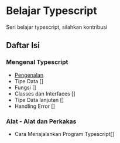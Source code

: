 # Belajar Typescript

Seri belajar typescript, silahkan kontribusi

## Daftar Isi

### Mengenal Typescript

+ [Pengenalan](Pengenalan.md)
+ Tipe Data []
+ Fungsi []
+ Classes dan Interfaces []
+ Tipe Data lanjutan []
+ Handling Error []

### Alat - Alat dan Perkakas

+ Cara Menajalankan Program Typescript[]
